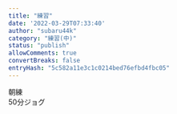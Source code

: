 ```yaml
---
title: "練習"
date: '2022-03-29T07:33:40'
author: "subaru44k"
category: "練習(中)"
status: "publish"
allowComments: true
convertBreaks: false
entryHash: "5c582a11e3c1c0214bed76efbd4fbc05"
---
```

朝練<br>
50分ジョグ
